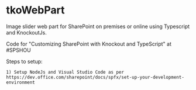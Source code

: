 # tkoWebPart
Image slider web part for SharePoint on premises or online using Typescript and KnockoutJs.

Code for "Customizing SharePoint with Knockout and TypeScript" at #SPSHOU

Steps to setup:

    1) Setup NodeJs and Visual Studio Code as per https://dev.office.com/sharepoint/docs/spfx/set-up-your-development-environment
